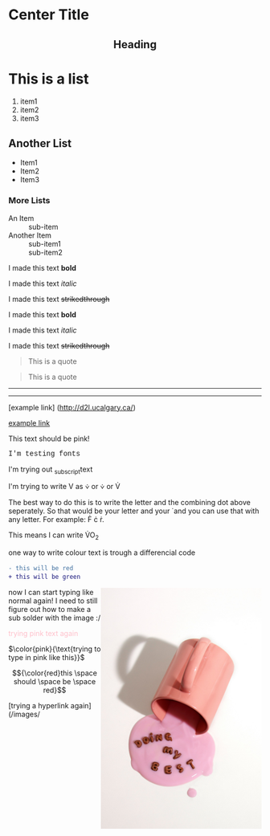# Center Title #  
<h2 div align="center">Heading</h2>
<h1>This is a list</h1>
<ol>
  <li> item1</li>
  <li> item2</li>
  <li>item3</li>
</ol>
<h2>Another List</h2>
<ul>
  <li>Item1</li>
  <li>Item2</li>
  <li>Item3</li>
</ul>
<h3>More Lists</h3>
<dl>
  <dt>An Item</dt>
  <dd>sub-item</dd>
  <dt>Another Item</dt>
  <dd>sub-item1</dd>
  <dd>sub-item2</dd>
</dl>

I made this text **bold** 

I made this text *italic*  

I made this text ~~strikedthrough~~
<p>I made this text <b>bold</b></p>
<p>I made this text <i>italic</i></p>
<p>I made this text <del>strikedthrough</del></p>  

> This is a quote  

<blockquote>This is a quote</blockquote> 

---
<hr/> 

[example link] (http://d2l.ucalgary.ca/)    

<a href="http://d2l.ucalgary.ca/">example link</a>
<p style="colour:pink;">This text should be pink!</p>
<p style="font-family:courier;">I'm testing fonts</p>
<p>I'm trying out <sub>subscript</sub>text</p>
<p>I'm trying to write V as &#10834 or &#x2a52 or V&#775;</p>  
<p>The best way to do this is to write the letter and the combining dot above seperately. So that would be your letter and your &#775; and you can use that with any letter. For example: F&#775; c&#775; r&#775;.</p>  
<p>This means I can write V&#775;O<sub>2</sub> </p>  
<p> one way to write colour text is trough a differencial code</p>

```diff
- this will be red
+ this will be green
```

<img div align="right" src="/images/pink-motivational-mug.jpg" alt="Pink Motivational Mug" style="width:320px;height:480px;">  
<p> now I can start typing like normal again! I need to still figure out how to make a sub solder with the image :/</p> 
<span style="color:pink">trying pink text again</span> 

$\color{pink}{\text{trying to type in pink like this}}$  

$${\color{red}this \space should \space be \space red}$$  

[trying a hyperlink again] (/images/
